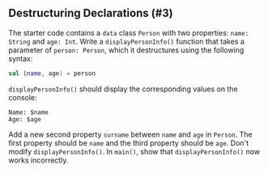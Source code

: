 ## Destructuring Declarations (#3)

The starter code contains a `data` class `Person` with two properties: `name:
String` and `age: Int`. Write a `displayPersonInfo()` function that takes a
parameter of `person: Person`, which it destructures using the following syntax:

```kotlin
val (name, age) = person
```

`displayPersonInfo()` should display the corresponding values on the console:

```text
Name: $name
Age: $age
```

Add a new second property `surname` between `name` and `age` in `Person`. The
first property should be `name` and the third property should be `age`. Don't
modify `displayPersonInfo()`. In `main()`, show that `displayPersonInfo()` now
works incorrectly.
